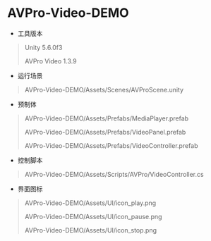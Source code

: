 # AVPro-Video-DEMO

+ 工具版本

> Unity 5.6.0f3
> 
> AVPro Video 1.3.9

+ 运行场景

> AVPro-Video-DEMO/Assets/Scenes/AVProScene.unity

+ 预制体

> AVPro-Video-DEMO/Assets/Prefabs/MediaPlayer.prefab
> 
> AVPro-Video-DEMO/Assets/Prefabs/VideoPanel.prefab
> 
> AVPro-Video-DEMO/Assets/Prefabs/VideoController.prefab

+ 控制脚本

> AVPro-Video-DEMO/Assets/Scripts/AVPro/VideoController.cs

+ 界面图标

> AVPro-Video-DEMO/Assets/UI/icon_play.png
> 
> AVPro-Video-DEMO/Assets/UI/icon_pause.png
> 
> AVPro-Video-DEMO/Assets/UI/icon_stop.png
